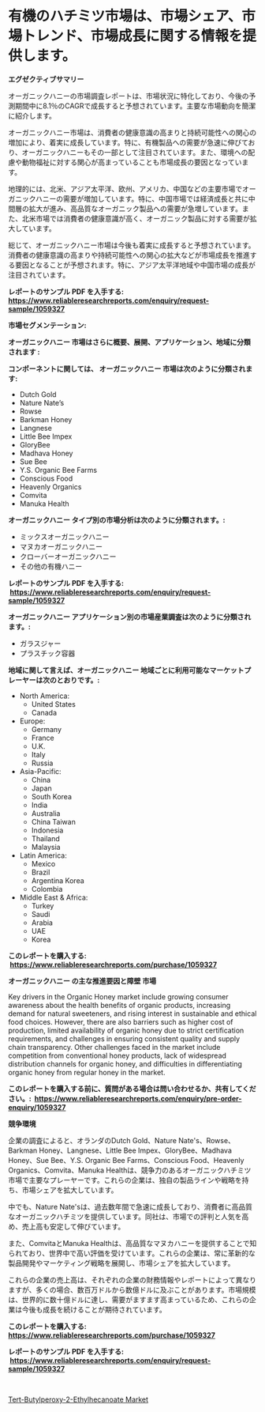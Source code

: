 <p><h1>有機のハチミツ市場は、市場シェア、市場トレンド、市場成長に関する情報を提供します。</h1></p><p><strong>エグゼクティブサマリー</strong></p>
<p><p>オーガニックハニーの市場調査レポートは、市場状況に特化しており、今後の予測期間中に8.1％のCAGRで成長すると予想されています。主要な市場動向を簡潔に紹介します。</p><p>オーガニックハニー市場は、消費者の健康意識の高まりと持続可能性への関心の増加により、着実に成長しています。特に、有機製品への需要が急速に伸びており、オーガニックハニーもその一部として注目されています。また、環境への配慮や動物福祉に対する関心が高まっていることも市場成長の要因となっています。</p><p>地理的には、北米、アジア太平洋、欧州、アメリカ、中国などの主要市場でオーガニックハニーの需要が増加しています。特に、中国市場では経済成長と共に中間層の拡大が進み、高品質なオーガニック製品への需要が急増しています。また、北米市場では消費者の健康意識が高く、オーガニック製品に対する需要が拡大しています。</p><p>総じて、オーガニックハニー市場は今後も着実に成長すると予想されています。消費者の健康意識の高まりや持続可能性への関心の拡大などが市場成長を推進する要因となることが予想されます。特に、アジア太平洋地域や中国市場の成長が注目されています。</p></p>
<p><strong>レポートのサンプル PDF を入手する: <a href="https://www.reliableresearchreports.com/enquiry/request-sample/1059327">https://www.reliableresearchreports.com/enquiry/request-sample/1059327</a></strong></p>
<p><strong>市場セグメンテーション:</strong></p>
<p><strong> オーガニックハニー 市場はさらに概要、展開、アプリケーション、地域に分類されます :</strong></p>
<p><strong>コンポーネントに関しては、 オーガニックハニー 市場は次のように分類されます: &nbsp;</strong></p>
<p><ul><li>Dutch Gold</li><li>Nature Nate’s</li><li>Rowse</li><li>Barkman Honey</li><li>Langnese</li><li>Little Bee Impex</li><li>GloryBee</li><li>Madhava Honey</li><li>Sue Bee</li><li>Y.S. Organic Bee Farms</li><li>Conscious Food</li><li>Heavenly Organics</li><li>Comvita</li><li>Manuka Health</li></ul></p>
<p><strong> オーガニックハニー タイプ別の市場分析は次のように分類されます。:</strong></p>
<p><ul><li>ミックスオーガニックハニー</li><li>マヌカオーガニックハニー</li><li>クローバーオーガニックハニー</li><li>その他の有機ハニー</li></ul></p>
<p><strong>レポートのサンプル PDF を入手する: &nbsp;<a href="https://www.reliableresearchreports.com/enquiry/request-sample/1059327">https://www.reliableresearchreports.com/enquiry/request-sample/1059327</a></strong></p>
<p><strong> オーガニックハニー アプリケーション別の市場産業調査は次のように分類されます。:</strong></p>
<p><ul><li>ガラスジャー</li><li>プラスチック容器</li></ul></p>
<p><strong>地域に関して言えば、オーガニックハニー 地域ごとに利用可能なマーケットプレーヤーは次のとおりです。:</strong></p>
<p><ul>
    <li>
        North America:
        <ul>
            <li>United States</li>
            <li>Canada</li>
        </ul>
    </li>
    <li>
        Europe:
        <ul>
            <li>Germany</li>
            <li>France</li>
            <li>U.K.</li>
            <li>Italy</li>
            <li>Russia</li>
        </ul>
    </li>
    <li>
        Asia-Pacific:
        <ul>
            <li>China</li>
            <li>Japan</li>
            <li>South Korea</li>
            <li>India</li>
            <li>Australia</li>
            <li>China Taiwan</li>
            <li>Indonesia</li>
            <li>Thailand</li>
            <li>Malaysia</li>
        </ul>
    </li>
    <li>
        Latin America:
        <ul>
            <li>Mexico</li>
            <li>Brazil</li>
            <li>Argentina Korea</li>
            <li>Colombia</li>
        </ul>
    </li>
    <li>
        Middle East & Africa:
        <ul>
            <li>Turkey</li>
            <li>Saudi</li>
            <li>Arabia</li>
            <li>UAE</li>
            <li>Korea</li>
        </ul>
    </li>
    </ul></p>
<p><strong>このレポートを購入する: &nbsp;<a href="https://www.reliableresearchreports.com/purchase/1059327">https://www.reliableresearchreports.com/purchase/1059327</a></strong></p>
<p><strong>オーガニックハニー の主な推進要因と障壁 市場</strong></p>
<p><p>Key drivers in the Organic Honey market include growing consumer awareness about the health benefits of organic products, increasing demand for natural sweeteners, and rising interest in sustainable and ethical food choices. However, there are also barriers such as higher cost of production, limited availability of organic honey due to strict certification requirements, and challenges in ensuring consistent quality and supply chain transparency. Other challenges faced in the market include competition from conventional honey products, lack of widespread distribution channels for organic honey, and difficulties in differentiating organic honey from regular honey in the market.</p></p>
<p><strong>このレポートを購入する前に、質問がある場合は問い合わせるか、共有してください。:&nbsp; <a href="https://www.reliableresearchreports.com/enquiry/pre-order-enquiry/1059327">https://www.reliableresearchreports.com/enquiry/pre-order-enquiry/1059327</a></strong></p>
<p><strong>競争環境</strong></p>
<p><p>企業の調査によると、オランダのDutch Gold、Nature Nate's、Rowse、Barkman Honey、Langnese、Little Bee Impex、GloryBee、Madhava Honey、Sue Bee、Y.S. Organic Bee Farms、Conscious Food、Heavenly Organics、Comvita、Manuka Healthは、競争力のあるオーガニックハチミツ市場で主要なプレーヤーです。これらの企業は、独自の製品ラインや戦略を持ち、市場シェアを拡大しています。</p><p>中でも、Nature Nate'sは、過去数年間で急速に成長しており、消費者に高品質なオーガニックハチミツを提供しています。同社は、市場での評判と人気を高め、売上高も安定して伸びています。</p><p>また、ComvitaとManuka Healthは、高品質なマヌカハニーを提供することで知られており、世界中で高い評価を受けています。これらの企業は、常に革新的な製品開発やマーケティング戦略を展開し、市場シェアを拡大しています。</p><p>これらの企業の売上高は、それぞれの企業の財務情報やレポートによって異なりますが、多くの場合、数百万ドルから数億ドルに及ぶことがあります。市場規模は、世界的に数十億ドルに達し、需要がますます高まっているため、これらの企業は今後も成長を続けることが期待されています。</p></p>
<p><strong>このレポートを購入する: &nbsp; <a href="https://www.reliableresearchreports.com/purchase/1059327">https://www.reliableresearchreports.com/purchase/1059327</a></strong></p>
<p><strong>レポートのサンプル PDF を入手する: &nbsp;<a href="https://www.reliableresearchreports.com/enquiry/request-sample/1059327">https://www.reliableresearchreports.com/enquiry/request-sample/1059327</a></strong><strong></strong></p>
<p>&nbsp;</p>
<p><p><a href="https://picayune-night-cbd.notion.site/Tert-Butylperoxy-2-Ethylhecanoate-Market-Size-Reflecting-a-Forecast-Till-2031-Market-By-Type-By-Ap-b907c8ad82d4423db88fa3138f0814ab">Tert-Butylperoxy-2-Ethylhecanoate Market</a></p></p>